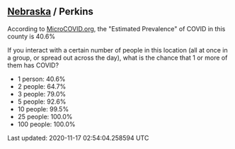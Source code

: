 
## [Nebraska](/united-states/nebraska) / Perkins

According to [MicroCOVID.org](http://microcovid.org),
the "Estimated Prevalence" of COVID in this county is 40.6%

If you interact with a certain number of people in this location
(all at once in a group, or spread out across the day), what is the chance that
1 or more of them has COVID?

- 1 person: 40.6%
- 2 people: 64.7%
- 3 people: 79.0%
- 5 people: 92.6%
- 10 people: 99.5%
- 25 people: 100.0%
- 100 people: 100.0%

Last updated: 2020-11-17 02:54:04.258594 UTC
